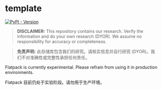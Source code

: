 # template

[![PyPI - Version](https://img.shields.io/pypi/v/flatpack)](https://pypi.org/project/flatpack/)

> **DISCLAIMER:** This repository contains our research. Verify the information and do your own research (DYOR). We assume no responsibility for accuracy or completeness.

> **免责声明:** 此存储库包含我们的研究。请核实信息并自行研究 (DYOR)。我们不对准确性或完整性承担任何责任。

Flatpack is currently experimental. Please refrain from using it in production environments.

Flatpack 目前仍处于实验阶段。请勿用于生产环境。